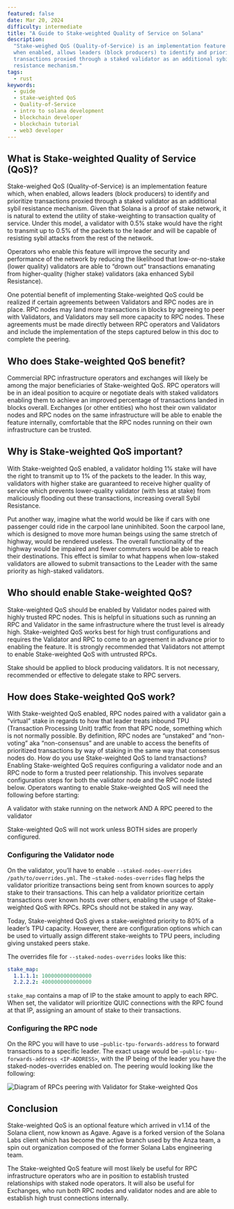 ```yaml
---
featured: false
date: Mar 20, 2024
difficulty: intermediate
title: "A Guide to Stake-weighted Quality of Service on Solana"
description:
  "Stake-weighed QoS (Quality-of-Service) is an implementation feature which,
  when enabled, allows leaders (block producers) to identify and prioritize
  transactions proxied through a staked validator as an additional sybil
  resistance mechanism."
tags:
  - rust
keywords:
  - guide
  - stake-weighted QoS
  - Quality-of-Service
  - intro to solana development
  - blockchain developer
  - blockchain tutorial
  - web3 developer
---
```


## What is Stake-weighted Quality of Service (QoS)?

Stake-weighed QoS (Quality-of-Service) is an implementation feature which, when
enabled, allows leaders (block producers) to identify and prioritize
transactions proxied through a staked validator as an additional sybil
resistance mechanism. Given that Solana is a proof of stake network, it is
natural to extend the utility of stake-weighting to transaction quality of
service. Under this model, a validator with 0.5% stake would have the right to
transmit up to 0.5% of the packets to the leader and will be capable of
resisting sybil attacks from the rest of the network.

Operators who enable this feature will improve the security and performance of
the network by reducing the likelihood that low-or-no-stake (lower quality)
validators are able to “drown out” transactions emanating from higher-quality
(higher stake) validators (aka enhanced Sybil Resistance).

One potential benefit of implementing Stake-weighted QoS could be realized if certain agreements between Validators and RPC nodes are in place. RPC nodes may land more transactions in blocks by agreeing to peer with Validators, and Validators may sell more capacity to RPC nodes. These agreements must be made directly between RPC operators and Validators and include the implementation of the steps captured below in this doc to complete the peering.

## Who does Stake-weighted QoS benefit?

Commercial RPC infrastructure operators and exchanges will likely be among the
major beneficiaries of Stake-weighted QoS. RPC operators will be in an ideal
position to acquire or negotiate deals with staked validators enabling them to
achieve an improved percentage of transactions landed in blocks overall.
Exchanges (or other entities) who host their own validator nodes and RPC nodes
on the same infrastructure will be able to enable the feature internally,
comfortable that the RPC nodes running on their own infrastructure can be
trusted.

## Why is Stake-weighted QoS important?

With Stake-weighted QoS enabled, a validator holding 1% stake will have the
right to transmit up to 1% of the packets to the leader. In this way, validators
with higher stake are guaranteed to receive higher quality of service which
prevents lower-quality validator (with less at stake) from maliciously flooding
out these transactions, increasing overall Sybil Resistance.

Put another way, imagine what the world would be like if cars with one passenger
could ride in the carpool lane uninhibited. Soon the carpool lane, which is
designed to move more human beings using the same stretch of highway, would be
rendered useless. The overall functionality of the highway would be impaired and
fewer commuters would be able to reach their destinations. This effect is
similar to what happens when low-staked validators are allowed to submit
transactions to the Leader with the same priority as high-staked validators.

## Who should enable Stake-weighted QoS?

Stake-weighted QoS should be enabled by Validator nodes paired with highly
trusted RPC nodes. This is helpful in situations such as running an RPC and
Validator in the same infrastructure where the trust level is already high.
Stake-weighted QoS works best for high trust configurations and requires the
Validator and RPC to come to an agreement in advance prior to enabling the
feature. It is strongly recommended that Validators not attempt to enable
Stake-weighted QoS with untrusted RPCs.

Stake should be applied to block producing validators. It is not necessary,
recommended or effective to delegate stake to RPC servers.

## How does Stake-weighted QoS work?

With Stake-weighted QoS enabled, RPC nodes paired with a validator gain a
“virtual” stake in regards to how that leader treats inbound TPU (Transaction
Processing Unit) traffic from that RPC node, something which is not normally
possible. By definition, RPC nodes are “unstaked” and “non-voting” aka
“non-consensus” and are unable to access the benefits of prioritized
transactions by way of staking in the same way that consensus nodes do. How do
you use Stake-weighted QoS to land transactions? Enabling Stake-weighted QoS
requires configuring a validator node and an RPC node to form a trusted peer
relationship. This involves separate configuration steps for both the validator
node and the RPC node listed below. Operators wanting to enable Stake-weighted
QoS will need the following before starting:

A validator with stake running on the network AND A RPC peered to the validator

Stake-weighted QoS will not work unless BOTH sides are properly configured.

### Configuring the Validator node

On the validator, you’ll have to enable
`--staked-nodes-overrides /path/to/overrides.yml`. The `–staked-nodes-overrides`
flag helps the validator prioritize transactions being sent from known sources
to apply stake to their transactions. This can help a validator prioritize
certain transactions over known hosts over others, enabling the usage of
Stake-weighted QoS with RPCs. RPCs should not be staked in any way.

Today, Stake-weighted QoS gives a stake-weighted priority to 80% of a leader’s
TPU capacity. However, there are configuration options which can be used to
virtually assign different stake-weights to TPU peers, including giving unstaked
peers stake.

The overrides file for `--staked-nodes-overrides` looks like this:

```yml
stake_map:
  1.1.1.1: 1000000000000000
  2.2.2.2: 4000000000000000
```

`stake_map` contains a map of IP to the stake amount to apply to each RPC. When
set, the validator will prioritize QUIC connections with the RPC found at that
IP, assigning an amount of stake to their transactions.

### Configuring the RPC node

On the RPC you will have to use `–public-tpu-forwards-address` to forward
transactions to a specific leader. The exact usage would be
`–public-tpu-forwards-address <IP-ADDRESS>`, with the IP being of the leader you
have the staked-nodes-overrides enabled on. The peering would looking like the
following:

![Diagram of RPCs peering with Validator for Stake-weighted Qos](/assets/guides/stake-weighted-qos-guide/peered-RPCs.png)

## Conclusion

Stake-weighted QoS is an optional feature which arrived in v1.14 of the Solana
client, now known as Agave. Agave is a forked version of the Solana Labs client
which has become the active branch used by the Anza team, a spin out
organization composed of the former Solana Labs engineering team.

The Stake-weighted QoS feature will most likely be useful for RPC infrastructure
operators who are in position to establish trusted relationships with staked
node operators. It will also be useful for Exchanges, who run both RPC nodes and
validator nodes and are able to establish high trust connections internally.
